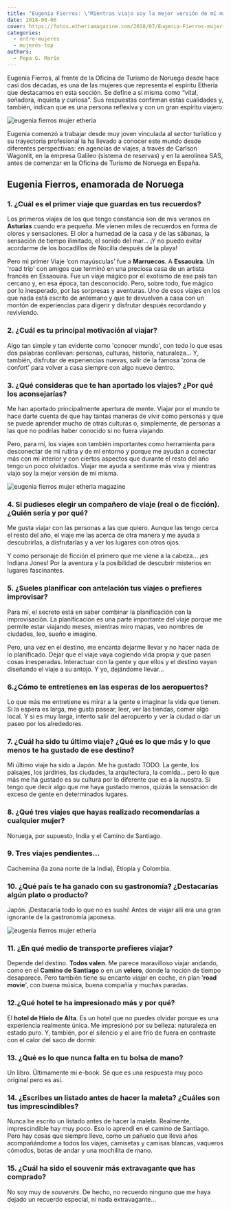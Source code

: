 ```yaml
---
title: "Eugenia Fierros: \"Mientras viajo soy la mejor versión de mí misma\""
date: 2018-08-06
cover: https://fotos.etheriamagazine.com/2018/07/Eugenia-Fierros-mujer-etheria-playa.jpg
categories: 
  - entre-mujeres
  - mujeres-top
authors: 
  - Pepa G. Marín
---
```


Eugenia Fierros, al frente de la Oficina de Turismo de Noruega desde hace casi dos 
décadas, es una de las mujeres que representa el espíritu Etheria que destacamos en esta 
sección. Se define a sí misma como “vital, soñadora, inquieta y curiosa". Sus respuestas 
confirman estas cualidades y, también, indican que es una persona reflexiva y con un 
gran espíritu viajero. 

![eugenia fierros mujer 
etheria](https://fotos.etheriamagazine.com/2018/07/Eugenia-Fierros-mujer-etheria-playa.jpg) 

Eugenia comenzó a trabajar desde muy joven vinculada al sector turístico y su 
trayectoria profesional la ha llevado a conocer este mundo desde diferentes 
perspectivas: en agencias de viajes, a través de Carlson Wagonlit, en la empresa Galileo 
(sistema de reservas) y en la aerolínea SAS, antes de comenzar en la Oficina de Turismo 
de Noruega en España. 

## Eugenia Fierros, enamorada de Noruega

### 1\. ¿Cuál es el primer viaje que guardas en tus recuerdos?

Los primeros viajes de los que tengo constancia son de mis veranos en **Asturias** 
cuando era pequeña. Me vienen miles de recuerdos en forma de olores y sensaciones. El 
olor a humedad de la casa y de las sábanas, la sensación de tiempo ilimitado, el sonido 
del mar... ¡Y no puedo evitar acordarme de los bocadillos de Nocilla después de la 
playa! 

Pero mi primer Viaje ‘con mayúsculas’ fue a **Marruecos**. A **Essaouira**. Un 'road 
trip' con amigos que terminó en una preciosa casa de un artista francés en Essaouira. 
Fue un viaje mágico por el exotismo de ese país tan cercano y, en esa época, tan 
desconocido. Pero, sobre todo, fue mágico por lo inesperado, por las sorpresas y 
aventuras. Uno de esos viajes en los que nada está escrito de antemano y que te 
devuelven a casa con un montón de experiencias para digerir y disfrutar después 
recordando y reviviendo. 

### 2\. ¿Cuál es tu principal motivación al viajar?

Algo tan simple y tan evidente como 'conocer mundo', con todo lo que esas dos palabras 
conllevan: personas, culturas, historia, naturaleza... Y, también, disfrutar de 
experiencias nuevas, salir de la famosa ‘zona de confort’ para volver a casa siempre con 
algo nuevo dentro. 

### 3\. ¿Qué consideras que te han aportado los viajes? ¿Por qué los aconsejarías?

Me han aportado principalmente apertura de mente. Viajar por el mundo te hace darte 
cuenta de que hay tantas maneras de vivir como personas y que se puede aprender mucho de 
otras culturas o, simplemente, de personas a las que no podrías haber conocido si no 
fuera viajando. 

Pero, para mí, los viajes son también importantes como herramienta para desconectar de 
mi rutina y de mi entorno y porque me ayudan a conectar más con mi interior y con 
ciertos aspectos que durante el resto del año tengo un poco olvidados. Viajar me ayuda a 
sentirme más viva y mientras viajo soy la mejor versión de mí misma. 

![eugenia fierros mujer etheria 
magazine](https://fotos.etheriamagazine.com/2018/07/eugenia-fierros-mujeres-etheria.jpg) 

### 4\. Si pudieses elegir un compañero de viaje (real o de ficción). ¿Quién sería y por qué?

Me gusta viajar con las personas a las que quiero. Aunque las tengo cerca el resto del 
año, el viaje me las acerca de otra manera y me ayuda a descubrirlas, a disfrutarlas y a 
ver los lugares con otros ojos. 

Y como personaje de ficción el primero que me viene a la cabeza... ¡es Indiana Jones! 
Por la aventura y la posibilidad de descubrir misterios en lugares fascinantes. 

### 5\. ¿Sueles planificar con antelación tus viajes o prefieres improvisar?

Para mí, el secreto está en saber combinar la planificación con la improvisación. La 
planificación es una parte importante del viaje porque me permite estar viajando meses, 
mientras miro mapas, veo nombres de ciudades, leo, sueño e imagino. 

Pero, una vez en el destino, me encanta dejarme llevar y no hacer nada de lo 
planificado. Dejar que el viaje vaya cogiendo vida propia y que pasen cosas inesperadas. 
Interactuar con la gente y que ellos y el destino vayan diseñando el viaje a su antojo. 
Y yo, dejándome llevar... 

### 6.¿Cómo te entretienes en las esperas de los aeropuertos?

Lo que más me entretiene es mirar a la gente e imaginar la vida que tienen. Si la espera 
es larga, me gusta pasear, leer, ver las tiendas, comer algo local. Y si es muy larga, 
intento salir del aeropuerto y ver la ciudad o dar un paseo por los alrededores. 

### 7\. ¿Cuál ha sido tu último viaje? ¿Qué es lo que más y lo que menos te ha gustado de ese destino?

Mi último viaje ha sido a Japón. Me ha gustado TODO. La gente, los paisajes, los 
jardines, las ciudades, la arquitectura, la comida... pero lo que más me ha gustado es 
su cultura por lo diferente que es a la nuestra. Si tengo que decir algo que me haya 
gustado menos, quizás la sensación de exceso de gente en determinados lugares. 

### 8\. ¿Qué tres viajes que hayas realizado recomendarías a cualquier mujer?

Noruega, por supuesto, India y el Camino de Santiago. 

### 9\. Tres viajes pendientes…

Cachemina (la zona norte de la India), Etiopía y Colombia. 

### 10\. ¿Qué país te ha ganado con su gastronomía? ¿Destacarías algún plato o producto?

Japón. ¡Destacaría todo lo que no es sushi! Antes de viajar allí era una gran ignorante 
de la gastronomía japonesa. 

![eugenia fierros mujer 
etheria](https://fotos.etheriamagazine.com/2018/07/Eugenia-fierros-mujer-etheria-magazine.jpg) 

### 11\. ¿En qué medio de transporte prefieres viajar?

Depende del destino. **Todos valen**. Me parece maravilloso viajar andando, como en el 
**Camino de Santiago** o en un **velero**, donde la noción de tiempo desaparece. Pero 
también tiene su encanto viajar en coche, en plan '**road movie**', con buena música, 
buena compañía y muchas paradas. 

### 12.¿Qué hotel te ha impresionado más y por qué?

El **hotel de Hielo de Alta**. Es un hotel que no puedes olvidar porque es una 
experiencia realmente única. Me impresionó por su belleza: naturaleza en estado puro. Y, 
también, por el silencio y el aire frío de fuera en contraste con el calor del saco de 
dormir. 

### 13\. ¿Qué es lo que nunca falta en tu bolsa de mano?

Un libro. Últimamente mi e-book. Sé que es una respuesta muy poco original pero es así. 

### 14\. ¿Escribes un listado antes de hacer la maleta? ¿Cuáles son tus imprescindibles?

Nunca he escrito un listado antes de hacer la maleta. Realmente, imprescindible hay muy 
poco. Eso lo aprendí en el camino de Santiago. Pero hay cosas que siempre llevo, como un 
pañuelo que lleva años acompañándome a todos los viajes, camisetas y camisas blancas, 
vaqueros cómodos, botas de andar y una mochilita de mano. 

### 15\. ¿Cuál ha sido el souvenir más extravagante que has comprado?

No soy muy de _souvenirs_. De hecho, no recuerdo ninguno que me haya dejado un recuerdo 
especial, ni nada extravagante...

